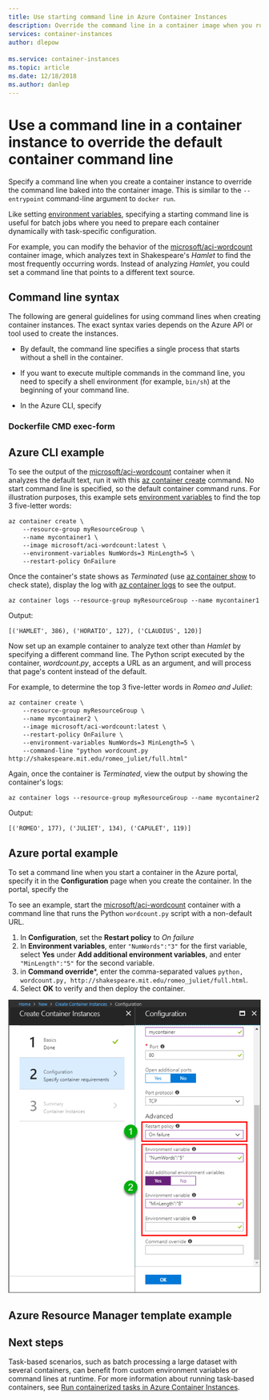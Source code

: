 ```yaml
---
title: Use starting command line in Azure Container Instances
description: Override the command line in a container image when you run a container in Azure Container Instances
services: container-instances
author: dlepow

ms.service: container-instances
ms.topic: article
ms.date: 12/18/2018
ms.author: danlep
---
```


# Use a command line in a container instance to override the default container command line

Specify a command line when you create a container instance to override the command line baked into the container image. This is similar to the `--entrypoint` command-line argument to `docker run`.

Like setting [environment variables](container-instances-environment-variables.md), specifying a starting command line is useful for batch jobs where you need to prepare each container dynamically with task-specific configuration.

For example, you can modify the behavior of the [microsoft/aci-wordcount][aci-wordcount] container image, which analyzes text in Shakespeare's *Hamlet* to find the most frequently occurring words. Instead of analyzing *Hamlet*, you could set a command line that points to a different text source.

## Command line syntax

The following are general guidelines for using command lines when creating container instances. The exact syntax varies depends on the Azure API or tool used to create the instances.

* By default, the command line specifies a single process that starts without a shell in the container. 

* If you want to execute multiple commands in the command line, you need to specify a shell environment (for example, `bin/sh`) at the beginning of your command line.

* In the Azure CLI, specify 

### Dockerfile CMD exec-form




## Azure CLI example

To see the output of the [microsoft/aci-wordcount][aci-wordcount] container when it analyzes the default text, run it with this [az container create][az-container-create] command. No start command line  is specified, so the default container command runs. For illustration purposes, this example sets [environment variables](container-instances-environment-variables.md) to find the top 3 five-letter words:

```azurecli-interactive
az container create \
    --resource-group myResourceGroup \
    --name mycontainer1 \
    --image microsoft/aci-wordcount:latest \
    --environment-variables NumWords=3 MinLength=5 \
    --restart-policy OnFailure
```

Once the container's state shows as *Terminated* (use [az container show][az-container-show] to check state), display the log with [az container logs][az-container-logs] to see the output.

```azurecli-interactive
az container logs --resource-group myResourceGroup --name mycontainer1
```

Output:

```console
[('HAMLET', 386), ('HORATIO', 127), ('CLAUDIUS', 120)]
```

Now set up an example container to analyze text other than *Hamlet* by specifying a different command line. The Python script executed by the container, *wordcount.py*, accepts a URL as an argument, and will process that page's content instead of the default.

For example, to determine the top 3 five-letter words in *Romeo and Juliet*:

```azurecli-interactive
az container create \
    --resource-group myResourceGroup \
    --name mycontainer2 \
    --image microsoft/aci-wordcount:latest \
    --restart-policy OnFailure \
    --environment-variables NumWords=3 MinLength=5 \
    --command-line "python wordcount.py http://shakespeare.mit.edu/romeo_juliet/full.html"
```

Again, once the container is *Terminated*, view the output by showing the container's logs:

```azurecli-interactive
az container logs --resource-group myResourceGroup --name mycontainer2
```

Output:

```console
[('ROMEO', 177), ('JULIET', 134), ('CAPULET', 119)]
```

## Azure portal example

To set a command line when you start a container in the Azure portal, specify it in the **Configuration** page when you create the container. In the portal, specify the 

To see an example, start the [microsoft/aci-wordcount][aci-wordcount] container with a command line that runs the Python `wordcount.py` script with a non-default URL.

1. In **Configuration**, set the **Restart policy** to *On failure*
2. In **Environment variables**, enter `"NumWords":"3"` for the first variable, select **Yes** under **Add additional environment variables**, and enter `"MinLength":"5"` for the second variable.
1. in **Command override***, enter the comma-separated values `python, wordcount.py, http://shakespeare.mit.edu/romeo_juliet/full.html`.
1. Select **OK** to verify and then deploy the container.

![Portal page showing environment variable Enable button and text boxes][portal-env-vars-01]

## Azure Resource Manager template example



## Next steps

Task-based scenarios, such as batch processing a large dataset with several containers, can benefit from custom environment variables or command lines at runtime. For more information about running task-based containers, see [Run containerized tasks in Azure Container Instances](container-instances-restart-policy.md).

<!-- IMAGES -->
[portal-env-vars-01]: ./media/container-instances-environment-variables/portal-env-vars-01.png
[portal-env-vars-02]: ./media/container-instances-environment-variables/portal-env-vars-02.png

<!-- LINKS - External -->
[aci-wordcount]: https://hub.docker.com/r/microsoft/aci-wordcount/

<!-- LINKS Internal -->
[az-container-create]: /cli/azure/container#az-container-create
[az-container-exec]: /cli/azure/container#az-container-exec
[az-container-logs]: /cli/azure/container#az-container-logs
[az-container-show]: /cli/azure/container#az-container-show
[azure-cli-install]: /cli/azure/
[azure-instance-log]: /powershell/module/azurerm.containerinstance/get-azurermcontainerinstancelog
[azure-powershell-install]: /powershell/azure/install-azurerm-ps
[new-azurermcontainergroup]: /powershell/module/azurerm.containerinstance/new-azurermcontainergroup
[portal]: https://portal.azure.com
